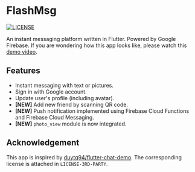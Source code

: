 # FlashMsg

[![LICENSE](https://img.shields.io/badge/license-Anti%20996-blue.svg)](https://github.com/996icu/996.ICU/blob/master/LICENSE)

An instant messaging platform written in Flutter. Powered by Google Firebase. If you are wondering how this app looks like, please watch this [demo video](https://youtu.be/n1iEMGjsG9Q).

## Features

* Instant messaging with text or pictures.
* Sign in with Google account.
* Update user's profile (including avatar).
* **[NEW]** Add new friend by scanning QR code.
* **[NEW]** Push notification implemented using Firebase Cloud Functions and Firebase Cloud Messaging.
* **[NEW]** `photo_view` module is now integrated.

## Acknowledgement

This app is inspired by [duytq94/flutter-chat-demo](https://github.com/duytq94/flutter-chat-demo). The corresponding license is attached in `LICENSE-3RD-PARTY`.

